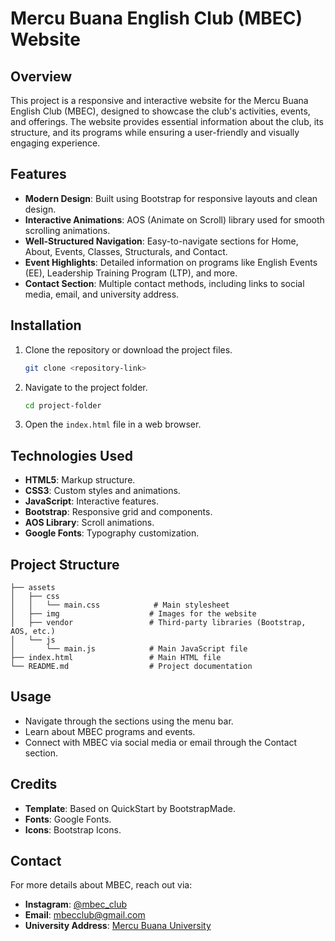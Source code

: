 # Mercu Buana English Club (MBEC) Website  

## Overview  
This project is a responsive and interactive website for the Mercu Buana English Club (MBEC), designed to showcase the club's activities, events, and offerings. The website provides essential information about the club, its structure, and its programs while ensuring a user-friendly and visually engaging experience.  

## Features  
- **Modern Design**: Built using Bootstrap for responsive layouts and clean design.  
- **Interactive Animations**: AOS (Animate on Scroll) library used for smooth scrolling animations.  
- **Well-Structured Navigation**: Easy-to-navigate sections for Home, About, Events, Classes, Structurals, and Contact.  
- **Event Highlights**: Detailed information on programs like English Events (EE), Leadership Training Program (LTP), and more.  
- **Contact Section**: Multiple contact methods, including links to social media, email, and university address.  

## Installation  
1. Clone the repository or download the project files.  
   ```bash  
   git clone <repository-link>  
   ```  
2. Navigate to the project folder.  
   ```bash  
   cd project-folder  
   ```  
3. Open the `index.html` file in a web browser.  

## Technologies Used  
- **HTML5**: Markup structure.  
- **CSS3**: Custom styles and animations.  
- **JavaScript**: Interactive features.  
- **Bootstrap**: Responsive grid and components.  
- **AOS Library**: Scroll animations.  
- **Google Fonts**: Typography customization.  

## Project Structure  
```plaintext  
├── assets  
│   ├── css  
│   │   └── main.css            # Main stylesheet  
│   ├── img                    # Images for the website  
│   ├── vendor                 # Third-party libraries (Bootstrap, AOS, etc.)  
│   └── js  
│       └── main.js            # Main JavaScript file  
├── index.html                 # Main HTML file  
└── README.md                  # Project documentation  
```  

## Usage  
- Navigate through the sections using the menu bar.  
- Learn about MBEC programs and events.  
- Connect with MBEC via social media or email through the Contact section.  

## Credits  
- **Template**: Based on QuickStart by BootstrapMade.  
- **Fonts**: Google Fonts.  
- **Icons**: Bootstrap Icons.  
 

## Contact  
For more details about MBEC, reach out via:  
- **Instagram**: [@mbec_club](https://instagram.com/mbec_club)  
- **Email**: [mbecclub@gmail.com](mailto:mbecclub@gmail.com)  
- **University Address**: [Mercu Buana University](https://maps.app.goo.gl/BXwr9cUYBEF7TQBb8)  

